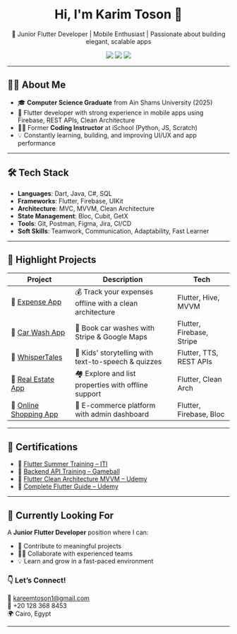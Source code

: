 <h1 align="center">Hi, I'm Karim Toson 👋</h1>



<p align="center">
  🚀 Junior Flutter Developer | Mobile Enthusiast | Passionate about building elegant, scalable apps
</p>

<p align="center">
  <a href="mailto:kareemtoson1@gmail.com"><img src="https://img.shields.io/badge/Email-kareemtoson1@gmail.com-red?style=flat-square&logo=gmail"></a>
  <a href="https://www.linkedin.com/in/karim-toson-76379424b/"><img src="https://img.shields.io/badge/LinkedIn-Karim%20Toson-blue?style=flat-square&logo=linkedin"></a>
  <a href="https://github.com/kareemtoson12"><img src="https://img.shields.io/badge/GitHub-kareemtoson12-black?style=flat-square&logo=github"></a>
</p>

---

## 👨‍💻 About Me

- 🎓 **Computer Science Graduate** from Ain Shams University (2025)  
- 📱 Flutter developer with strong experience in mobile apps using Firebase, REST APIs, Clean Architecture
- 👨‍🏫 Former **Coding Instructor** at iSchool (Python, JS, Scratch)
- 💡 Constantly learning, building, and improving UI/UX and app performance

---

## 🛠️ Tech Stack

- **Languages**: Dart, Java, C#, SQL  
- **Frameworks**: Flutter, Firebase, UIKit  
- **Architecture**: MVC, MVVM, Clean Architecture  
- **State Management**: Bloc, Cubit, GetX  
- **Tools**: Git, Postman, Figma, Jira, CI/CD  
- **Soft Skills**: Teamwork, Communication, Adaptability, Fast Learner

---

## 📱 Highlight Projects

| Project | Description | Tech |
|--------|-------------|------|
| 🔗 [Expense App](https://github.com/kareemtoson12/expenseApp) | 💰 Track your expenses offline with a clean architecture | Flutter, Hive, MVVM |
| 🔗 [Car Wash App](https://github.com/kareemtoson12/car-wash) | 🚗 Book car washes with Stripe & Google Maps | Flutter, Firebase, Stripe |
| 🔗 [WhisperTales](https://github.com/kareemtoson12/GP) | 📖 Kids' storytelling with text-to-speech & quizzes | Flutter, TTS, REST APIs |
| 🔗 [Real Estate App](https://github.com/kareemtoson12/realEstate) | 🏘️ Explore and list properties with offline support | Flutter, Clean Arch |
| 🔗 [Online Shopping App](https://github.com/kareemtoson12/OnlineShopping) | 🛒 E-commerce platform with admin dashboard | Flutter, Firebase, Bloc |

---

## 🏅 Certifications

- 📜 [Flutter Summer Training – ITI](https://drive.google.com/file/d/1DTM05k-pZi-kOaH2EzwNZAPCExrnbFHy/view?usp=sharing)
- 📜 [Backend API Training – Gameball](https://drive.google.com/file/d/1-cCaLrikKfAuZAqU9a8muFqEjDgRKXQB/view?usp=sharing)
- 📜 [Flutter Clean Architecture MVVM – Udemy](https://drive.google.com/file/d/1A5SGw5XBofaXzAOw9PfSt1xwbkMwKAwa/view?usp=sharing)
- 📜 [Complete Flutter Guide – Udemy](https://drive.google.com/file/d/1151BVbVMdxkh2Yb3JTcXw_8f4gX7xQPt/view?usp=sharing)

---


## 🎯 Currently Looking For

A **Junior Flutter Developer** position where I can:
- 🚀 Contribute to meaningful projects
- 👨‍💻 Collaborate with experienced teams
- 💡 Learn and grow in a fast-paced environment



### 👇 Let’s Connect!

📧 kareemtoson1@gmail.com  
📱 +20 128 368 8453  
🌍 Cairo, Egypt  

---

